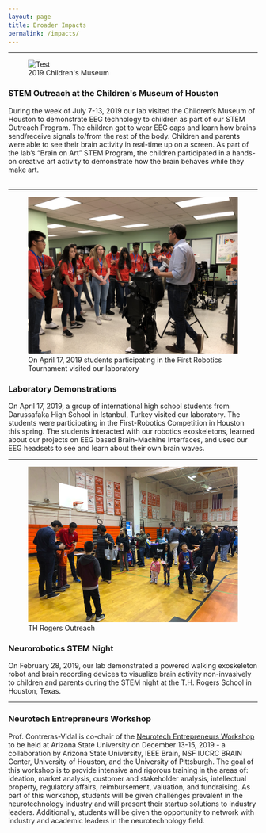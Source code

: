 ```yaml
---
layout: page
title: Broader Impacts
permalink: /impacts/
---
```

<html>
  <head>
    <style>
      .side-image{
        padding: 20px;
        float: right;
        width: 525px;
     }
    </style>
  </head>



<div class="section" align="left">
<hr>
<figure class="section">
<img src="/photos/Childrens_Museum_2.jpg" alt="Test" />
<figcaption>2019 Children's Museum</figcaption>
</figure>
<h3>STEM Outreach at the Children's Museum of Houston</h3>
During the week of July 7-13, 2019 our lab visited the Children’s Museum of Houston to demonstrate EEG technology to children as part of our STEM Outreach Program. The children got to wear EEG caps and learn how brains send/receive signals to/from the rest of the body. Children and parents were able to see their brain activity in real-time up on a screen. As part of the lab’s “Brain on Art” STEM Program, the children participated in a hands-on creative art activity to demonstrate how the brain behaves while they make art.
<br>
</div>
<br>
<div class="section">
<hr>
<figure class="section">
<img src="/photos/lab_tour1.JPG" alt="Test" />
<figcaption>On April 17, 2019 students participating in the First Robotics Tournament visited our laboratory</figcaption>
</figure>
<h3>Laboratory Demonstrations</h3>
On April 17, 2019, a group of international high school students from Darussafaka High School in Istanbul, Turkey visited our laboratory. The students were participating in the First-Robotics Competition in Houston this spring. The students interacted with our robotics exoskeletons, learned about our projects on EEG based Brain-Machine Interfaces, and used our EEG headsets to see and learn about their own brain waves.
<br>
</div>
<div class="section">
<hr>
<figure class="section">
<img src="/photos/THRogersOutreachB.png" alt="Test"   />
<figcaption>TH Rogers Outreach</figcaption>
</figure>
<h3>Neurorobotics STEM Night</h3>
On February 28, 2019, our lab demonstrated a powered walking exoskeleton robot and brain recording devices to visualize brain activity non-invasively to children and parents during the STEM night at the T.H. Rogers School in Houston, Texas.
<br>

</div>
<div class="section">

<hr>
<h3>Neurotech Entrepreneurs Workshop</h3>
Prof. Contreras-Vidal is co-chair of the <a href="https://brain.ieee.org/news/neurotech-entrepreneurs-workshop">Neurotech Entrepreneurs Workshop</a> to be held at Arizona State University on December 13-15, 2019 - a collaboration by Arizona State University, IEEE Brain, NSF IUCRC BRAIN Center, University of Houston, and the University of Pittsburgh. The goal of this workshop is to provide intensive and rigorous training in the areas of: ideation, market analysis, customer and stakeholder analysis, intellectual property, regulatory affairs, reimbursement, valuation, and fundraising. As part of this workshop, students will be given challenges prevalent in the neurotechnology industry and will present their startup solutions to industry leaders.  Additionally, students will be given the opportunity to network with industry and academic leaders in the neurotechnology field.


<br>
</div>
